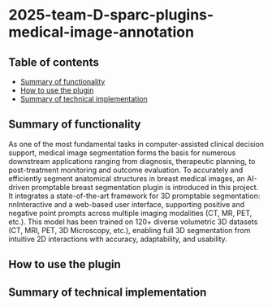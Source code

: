 # 2025-team-D-sparc-plugins-medical-image-annotation

## Table of contents
* [Summary of functionality](#summary-of-functionality)
* [How to use the plugin](#how-to-use-the-plugin)
* [Summary of technical implementation](#summary-of-technical-implementation)


## Summary of functionality
As one of the most fundamental tasks in computer-assisted clinical decision support, medical image segmentation forms the basis for numerous downstream applications ranging from diagnosis, therapeutic planning, to post-treatment monitoring and outcome evaluation. To accurately and efficiently segment anatomical structures in breast medical images, an AI-driven promptable breast segmentation plugin is introduced in this project. It integrates a state-of-the-art framework for 3D promptable segmentation: nnInteractive and a web-based user interface, supporting positive and negative point prompts across multiple imaging modalities (CT, MR, PET, etc.). This model has been trained on 120+ diverse volumetric 3D datasets (CT, MRI, PET, 3D Microscopy, etc.), enabling full 3D segmentation from intuitive 2D interactions with accuracy, adaptability, and usability.
## How to use the plugin

## Summary of technical implementation
